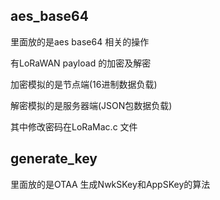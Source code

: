 ## aes_base64 ##

里面放的是aes base64 相关的操作

有LoRaWAN payload 的加密及解密

加密模拟的是节点端(16进制数据负载)

解密模拟的是服务器端(JSON包数据负载)

其中修改密码在LoRaMac.c 文件

## generate_key ##

里面放的是OTAA 生成NwkSKey和AppSKey的算法

